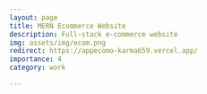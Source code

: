 ```yaml
---
layout: page
title: MERN Ecommerce Website
description: Full-stack e-commerce website
img: assets/img/ecom.png
redirect: https://appecomo-karma659.vercel.app/
importance: 4
category: work 

---
```


